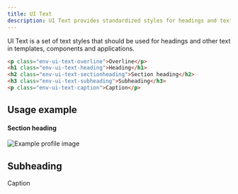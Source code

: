 ```yaml
---
title: UI Text
description: UI Text provides standardized styles for headings and text across templates, components, and applications.
---
```


UI Text is a set of text styles that should be used for headings and other text in templates, components and applications.

```html
<p class="env-ui-text-overline">Overline</p>
<h1 class="env-ui-text-heading">Heading</h1>
<h2 class="env-ui-text-sectionheading">Section heading</h2>
<h3 class="env-ui-text-subheading">Subheading</h3>
<p class="env-ui-text-caption">Caption</p>
```

## Usage example

<div class="env-theme-example-brand">
<div class="env-popover example-static-popover env-m-vertical--large" data-popper-placement="top">
   <div class="env-popover__arrow"></div>
   <div class="env-popover__content">
      <h4 class="env-ui-text-sectionheading env-popover__header__title">Section heading</h4>
      <img
         class="env-card__image env-profile-image env-profile-image--small"
         src="https://envisionui.io/placeholders/profile/200x200/01.webp"
         alt="Example profile image"
      />
      <h2 class="env-ui-text-subheading">Subheading</h2>
      <p class="env-ui-text-caption">Caption</p>
   </div>
</div>
</div>
